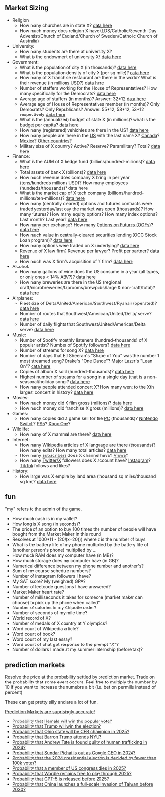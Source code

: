 ## Market Sizing
- Religion
    - How many churches are in state X? [data here](https://www.statista.com/statistics/245432/number-of-religious-congregations-in-the-us-by-state/)
    - How much money does religion X have (LDS/~~Catholic~~/Seventh-Day Adventist/Church of England/Church of Sweden/Catholic Church of Australia)
- University:
    - How many students are there at university X?
    - What is the endowment of university X? [data here](https://en.wikipedia.org/wiki/List_of_colleges_and_universities_in_the_United_States_by_endowment)
- Government:
    - What is the population of city X (in thousands)? [data here](https://en.wikipedia.org/wiki/List_of_United_States_cities_by_population#50_states_and_Washington,_D.C.)
    - What is the population density of city X (per sq mile)? [data here](https://en.wikipedia.org/wiki/List_of_United_States_cities_by_population_density)
    - How many of X franchise restaurant are there in the world? What is their revenue (in millions USD?) [data here](https://en.wikipedia.org/wiki/List_of_the_largest_fast_food_restaurant_chains)
    - Number of staffers working for the House of Representatives? How many specifically for the Democrats? [data here](https://www.legistorm.com/congress_by_numbers/index/by/house/mode/race/term_id/64.html)
    - Average age of staffers (in months)? Answer: 32\*12 [data here](https://www.legistorm.com/congress_by_numbers/index/by/house/mode/race/term_id/64.html)
    - Average age of House of Representatives member (in months)? Only Democrats? Only Republicans? Answer: 55\*12, 58\*12, 53\*12 respectively [data here](https://www.legistorm.com/congress_by_numbers/index/by/house/mode/race/term_id/64.html)
    - What is the (annualized) budget of state X (in millions)? what is the budget per capita? [data here](https://en.wikipedia.org/wiki/List_of_U.S._state_budgets)
    - How many (registered) vehichles are there in the US? [data here](https://www.consumeraffairs.com/automotive/how-many-cars-are-in-the-us.html)
    - How many people are there in the [US](https://en.wikipedia.org/wiki/Lists_of_most_common_surnames_in_North_American_countries#United_States) with the last name X? [Canada](https://en.m.wikipedia.org/wiki/Lists_of_most_common_surnames_in_North_American_countries#Canada)? [Mexico](https://en.m.wikipedia.org/wiki/Lists_of_most_common_surnames_in_North_American_countries#Mexico)? [Other countries](https://en.wikipedia.org/wiki/Lists_of_most_common_surnames)?
    - Military size of X country? Active? Reserve? Paramilitary? Total? [data here](https://en.wikipedia.org/wiki/List_of_countries_by_number_of_military_and_paramilitary_personnel#List_by_the_International_Institute_for_Strategic_Studies)
- Finance:
    - What is the AUM of X hedge fund (billions/hundred-millions)? [data here](https://en.wikipedia.org/wiki/List_of_hedge_funds)
    - Total assets of bank X (billions)? [data here](https://en.wikipedia.org/wiki/List_of_largest_banks)
    - How much revenue does company X bring in per year (tens/hundreds millions USD)? How many employees (hundreds/thousands)? [data here](https://en.wikipedia.org/wiki/List_of_largest_companies_in_the_United_States_by_revenue#List_of_the_largest_public_/_publicly_traded_companies)
    - What is the market cap of X tech company (billions/hundred-millions/ten-millions)? [data here](https://en.wikipedia.org/wiki/List_of_the_largest_software_companies)
    - How many (centrally cleared) options and futures contracts were traded yesterday/last day the market was open (thousands)? How many futures? How many equity options? How many index options? Last month? Last year? [data here](https://www.theocc.com/market-data/market-data-reports/volume-and-open-interest/historical-volume-statistics)
    - How many per exchange? How many [Options on Futures (OOFs)](https://www.cmegroup.com/education/whitepapers/fundamentals-of-options-on-futures.html)? [data here](https://www.theocc.com/market-data/market-data-reports/volume-and-open-interest/daily-volume)
    - How much value in centrally-cleared securities lending (OCC Stock Loan program)? [data here](https://www.theocc.com/market-data/market-data-reports/volume-and-open-interest/stock-loan-volume)
    - How many options were traded on X underlying? [data here](https://www.optionseducation.org/toolsoptionquotes/trending-options-volume)
    - Revenue of X law firm? Revenue per lawyer? Profit per partner? [data here](https://en.wikipedia.org/wiki/List_of_largest_law_firms_by_revenue)
    - How much was X firm's acquisition of Y firm? [data here](https://en.wikipedia.org/wiki/List_of_largest_mergers_and_acquisitions#2020s)
- Alcohol:
    - How many gallons of wine does the US consume in a year (all types, or only ones < 14% ABV?)? [data here](https://wineinstitute.org/our-industry/statistics/us-wine-consumption/)
    - How many breweries are there in the US (regional craft/microbreweries/taprooms/brewpubs/large & non-craft/total)? [data here](https://www.brewersassociation.org/statistics-and-data/national-beer-stats/)
- Airplanes:
    - Fleet size of Delta/United/American/Southwest/Ryanair (operated)? [data here](https://en.wikipedia.org/wiki/Largest_airlines_in_the_world#By_fleet_size)
    - Number of routes that Southwest/American/United/Delta/ serve? [data here](https://en.wikipedia.org/wiki/Largest_airlines_in_the_world#Routes_served)
    - Number of daily flights that Southwest/United/American/Delta serve? [data here](https://en.wikipedia.org/wiki/Largest_airlines_in_the_world#Number_of_daily_flights)
- Music:
    - Number of Spotify monthly listeners (hundred-thousands) of X popular artist? Number of Spotify followers? [data here](https://en.wikipedia.org/wiki/List_of_most-streamed_artists_on_Spotify)
    - Number of streams for song X? [data here](https://en.wikipedia.org/wiki/List_of_Spotify_streaming_records#Most-streamed_songs)
    - Number of days that Ed Sheeran's "Shape of You" was the number 1 most streamed song? Drake's "One Dance"? Major Lazer's "Lean On"? [data here](https://en.wikipedia.org/wiki/List_of_Spotify_streaming_records#Historical_most-streamed_songs)
    - Copies of album X sold (hundred-thousands)? [data here](https://en.wikipedia.org/wiki/List_of_best-selling_albums)
    - Highest number of streams for a song in a single day (that is a non-seasonal/holiday song)? [data here](https://en.wikipedia.org/wiki/List_of_Spotify_streaming_records#Milestones_and_achievements_for_songs)
    - How many people attended concert X? How many went to the Xth largest concert in history? [data here](https://en.wikipedia.org/wiki/List_of_most-attended_concerts)
- Movies:
    - How much money did X film gross (millions)? [data here](https://en.wikipedia.org/wiki/List_of_highest-grossing_films#Highest-grossing_films)
    - How much money did franchise X gross (millions)? [data here](https://en.wikipedia.org/wiki/List_of_highest-grossing_films#Highest-grossing_franchises_and_film_series)
- Games:
    - How many copies did X game sell for the [PC](https://en.wikipedia.org/wiki/List_of_best-selling_PC_games) (thousands)? [Nintendo Switch](https://en.wikipedia.org/wiki/List_of_best-selling_Nintendo_Switch_video_games)? [PS5](https://en.wikipedia.org/wiki/List_of_best-selling_PlayStation_5_video_games)? [Xbox One](https://en.wikipedia.org/wiki/List_of_best-selling_Xbox_One_video_games)?
- Wildlife:
    - How many of X mammal are there? [data here](https://en.wikipedia.org/wiki/Lists_of_mammals_by_population)
- Internet:
    - How many Wikipedia articles of X language are there (thousands)? How many edits? How many total articles? [data here](https://meta.wikimedia.org/wiki/List_of_Wikipedias#All_Wikipedias_ordered_by_number_of_articles)
    - How many [subscribers](https://en.wikipedia.org/wiki/List_of_most-subscribed_YouTube_channels) does X channel have? [Views](https://en.wikipedia.org/wiki/List_of_most-viewed_YouTube_channels)?
    - How many [Twitter/X](https://en.wikipedia.org/wiki/List_of_most-followed_Twitter_accounts) followers does X account have? [Instagram](https://en.wikipedia.org/wiki/List_of_most-followed_Instagram_accounts)? [TikTok](https://en.wikipedia.org/wiki/List_of_most-followed_TikTok_accounts) follows and likes?
- History:
    - How large was X empire by land area (thousand sq miles/thousand sq km)? [data here](https://en.wikipedia.org/wiki/List_of_largest_empires)

## fun
"my" refers to the admin of the game.

- How much cash is in my wallet?
- How long is X song (in seconds)?
- The price of an option to buy 100 times the number of people will have bought from the Market Maker in this round
- Resolves at 1000*(1 - (20/(x+20))) where x is the number of buys
- What is the battery life of my phone multiplied by the battery life of (another person's phone) multiplied by ...
- How much RAM does my computer have (in MB)?
- How much storage does my computer have (in GB)?
- Numerical difference between my phone number and another's?
- Sum of my course schedule numbers?
- Number of instagram followers I have?
- My SAT score? My (weighted) GPA?
- Number of leetcode questions I have answered?
- Market Maker heart rate?
- Number of milliseconds it takes for someone (market maker can choose) to pick up the phone when called?
- Number of calories in my Chipotle order?
- Number of seconds of my mile time?
- World record of X?
- Number of medals of X country at Y olympics?
- Word count of Wikipedia article?
- Word count of book?
- Word count of my last essay?
- Word count of chat gpt response to the prompt "X"?
- Number of dollars I made at my summer internship (before tax)?

## prediction markets
Resolve the price at the probability settled by prediction market. 
Trade on the probability that some event occurs. Feel free to multiply the
number by 10 if you want to increase the numebrs a bit (i.e. bet on permille instead of percent)

These can get pretty silly and are a lot of fun.

[Prediction Markets are suprisingly accurate!](https://www.astralcodexten.com/p/prediction-market-faq?open=false#%C2%A7why-believe-prediction-markets-are-accurate)

- [Probability that Kamala will win the popular vote?](https://polymarket.com/event/presidential-election-popular-vote-winner-2024)
- [Probability that Trump will win the election?](https://polymarket.com/event/presidential-election-popular-vote-winner-2024)
- [Probability that Ohio state will be CFB champion in 2025?](https://polymarket.com/event/college-football-champion-2025)
- [Probability that Barron Trump attends NYU?](https://polymarket.com/event/will-barron-trump-attend-nyu)
- [Probability that Andrew Tate is found guilty of human trafficking in 2024?](https://polymarket.com/event/andrew-tate-guilty-of-human-trafficking-in-2024)
- [Probability that Sundar Pichai is out as Google CEO in 2024?](https://polymarket.com/event/sundar-pichai-out-as-google-ceo-in-2024)
- [Probability that the 2024 presidential election is decided by fewer than 100k votes?](https://manifold.markets/EricNeyman/will-the-2024-presidential-election-o2np2rj8v9)
- [Probability that a member of US congress dies in 2025?](https://manifold.markets/Ernie/will-a-member-of-united-states-cong-usb9ympnzk)
- [Probability that Wordle remains free to play through 2025?](https://manifold.markets/Sketchy/will-wordle-remain-free-to-play-thr)
- [Probability that GPT-5 is released before 2025?](https://manifold.markets/VictorLJZ/will-gpt5-be-released-before-2025)
- [Probability that China launches a full-scale invasion of Taiwan before 2030?](https://manifold.markets/MetaculusBot/will-china-launch-a-fullscale-invas)

